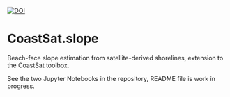 [![DOI](https://zenodo.org/badge/DOI/10.5281/zenodo.3872443.svg)](https://doi.org/10.5281/zenodo.3872443)

# CoastSat.slope
 Beach-face slope estimation from satellite-derived shorelines, extension to the CoastSat toolbox.

See the two Jupyter Notebooks in the repository, README file is work in progress.
